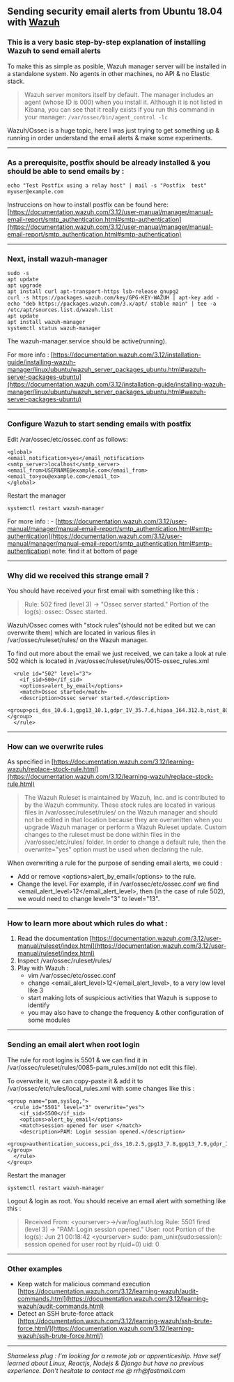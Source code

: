 

## Sending security email alerts from Ubuntu 18.04 with [Wazuh](https://wazuh.com/)  

### This is a very basic step-by-step explanation of installing Wazuh to send email alerts

To make this as simple as posible, Wazuh manager server will be installed in a standalone system. No agents in other machines, no API & no Elastic stack.
> Wazuh server monitors itself by default. The manager includes an agent (whose ID is 000) when you install it. Although it is not listed in Kibana, you can see that it really exists if you run this command in your manager: `/var/ossec/bin/agent_control -lc`

Wazuh/Ossec is a huge topic, here I was just trying to get something up & running in order understand the email alerts & make some experiments.

---
### As a prerequisite, postfix should be already installed & you should be able to send emails by :

```
echo "Test Postfix using a relay host" | mail -s "Postfix  test" myuser@example.com
```

Instruccions on how to install postfix can be found here: [https://documentation.wazuh.com/3.12/user-manual/manager/manual-email-report/smtp_authentication.html#smtp-authentication](https://documentation.wazuh.com/3.12/user-manual/manager/manual-email-report/smtp_authentication.html#smtp-authentication)

---
### Next, install wazuh-manager

```
sudo -s
apt update
apt upgrade
apt install curl apt-transport-https lsb-release gnupg2
curl -s https://packages.wazuh.com/key/GPG-KEY-WAZUH | apt-key add -
echo "deb https://packages.wazuh.com/3.x/apt/ stable main" | tee -a /etc/apt/sources.list.d/wazuh.list
apt update
apt install wazuh-manager
systemctl status wazuh-manager
```
The wazuh-manager.service should be active(running).

For more info : [https://documentation.wazuh.com/3.12/installation-guide/installing-wazuh-manager/linux/ubuntu/wazuh_server_packages_ubuntu.html#wazuh-server-packages-ubuntu](https://documentation.wazuh.com/3.12/installation-guide/installing-wazuh-manager/linux/ubuntu/wazuh_server_packages_ubuntu.html#wazuh-server-packages-ubuntu)

---
### Configure Wazuh to start sending emails with postfix

Edit /var/ossec/etc/ossec.conf as follows:
```
<global>
<email_notification>yes</email_notification>
<smtp_server>localhost</smtp_server>
<email_from>USERNAME@example.com</email_from>
<email_to>you@example.com</email_to>
</global>
```
Restart the manager
```
systemctl restart wazuh-manager
```
For more info : - [https://documentation.wazuh.com/3.12/user-manual/manager/manual-email-report/smtp_authentication.html#smtp-authentication](https://documentation.wazuh.com/3.12/user-manual/manager/manual-email-report/smtp_authentication.html#smtp-authentication)  note: find it at bottom of page

---
### Why did we received this strange email ?

You should have received your first email with something like this :
> Rule: 502 fired (level 3) -> "Ossec server started." Portion of the log(s): ossec: Ossec started.

Wazuh/Ossec comes with "stock rules"(should not be edited but we can overwrite them) which are located in various files in /var/ossec/ruleset/rules/ on the Wazuh manager.

To find out more about the email we just received, we can take a look at rule 502 which is located in /var/ossec/ruleset/rules/0015-ossec_rules.xml

```
  <rule id="502" level="3">
    <if_sid>500</if_sid>
    <options>alert_by_email</options>
    <match>Ossec started</match>
    <description>Ossec server started.</description>
    <group>pci_dss_10.6.1,gpg13_10.1,gdpr_IV_35.7.d,hipaa_164.312.b,nist_800_53_AU.6,</group>
  </rule>
```

---
### How can we overwrite rules

As specified in [https://documentation.wazuh.com/3.12/learning-wazuh/replace-stock-rule.html](https://documentation.wazuh.com/3.12/learning-wazuh/replace-stock-rule.html)
> The Wazuh Ruleset is maintained by Wazuh, Inc. and is contributed to by the Wazuh community. These stock rules are located in various files in /var/ossec/ruleset/rules/ on the Wazuh manager and should not be edited in that location because they are overwritten when you upgrade Wazuh manager or perform a Wazuh Ruleset update.
> Custom changes to the ruleset must be done within files in the /var/ossec/etc/rules/ folder. In order to change a default rule, then the overwrite="yes" option must be used when declaring the rule.

When overwriting a rule for the purpose of sending email alerts, we could :
* Add or remove \<options>alert_by_email\</options> to the rule.
* Change the level. For example, if in /var/ossec/etc/ossec.conf we find \<email_alert_level>12</email_alert_level>, then (in the case of rule 502), we would need to change level="3" to level="13". 

---
### How to learn more about which rules do what :
   1. Read the documentation [https://documentation.wazuh.com/3.12/user-manual/ruleset/index.html](https://documentation.wazuh.com/3.12/user-manual/ruleset/index.html)
   1. Inspect /var/ossec/ruleset/rules/
   1. Play with Wazuh :
      * vim /var/ossec/etc/ossec.conf
      * change \<email_alert_level>12\</email_alert_level>, to a very low level like 3
      * start making lots of suspicious activities that Wazuh is suppose to identify
      * you may also have to change the frequency & other configuration of some modules


---
### Sending an email alert when root login

The rule for root logins is 5501 & we can find it in /var/ossec/ruleset/rules/0085-pam_rules.xml(do not edit this file).

To overwrite it, we can copy-paste it & add it to /var/ossec/etc/rules/local_rules.xml with some changes like this :
```
<group name="pam,syslog,">
  <rule id="5501" level="3" overwrite="yes">
    <if_sid>5500</if_sid>
    <options>alert_by_email</options>
    <match>session opened for user </match>
    <description>PAM: Login session opened.</description>
  <group>authentication_success,pci_dss_10.2.5,gpg13_7.8,gpg13_7.9,gdpr_IV_32.2,hipaa_164.312.b,nist_800_53_AU.14,nist_800_53_AC.7,</group>
  </rule>
</group>
```
Restart the manager
```
systemctl restart wazuh-manager
```
Logout & login as root. You should receive an email alert with something like this :
> Received From: \<yourserver>->/var/log/auth.log 
Rule: 5501 fired (level 3) -> "PAM: Login session opened."
User: root
Portion of the log(s):
Jun 21 00:18:42 \<yourserver> sudo: pam_unix(sudo:session): session opened for user root by r(uid=0)
uid: 0

---
### Other examples
* Keep watch for malicious command execution [https://documentation.wazuh.com/3.12/learning-wazuh/audit-commands.html](https://documentation.wazuh.com/3.12/learning-wazuh/audit-commands.html)
* Detect an SSH brute-force attack [https://documentation.wazuh.com/3.12/learning-wazuh/ssh-brute-force.html/](https://documentation.wazuh.com/3.12/learning-wazuh/ssh-brute-force.html/)

---
_Shameless plug : I'm looking for a remote job or apprenticeship.  Have self learned about Linux, Reactjs, Nodejs & Django but have no previous experience. Don't hesitate to contact me @ rrh@fastmail.com_ 
